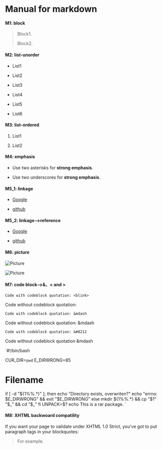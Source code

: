 Manual for markdown
===================

#### M1: block

> Block1.
>
> Block2.

#### M2: list-unorder

* List1

* List2

+ List3

+ List4

- List5

- List6

#### M3: list-ordered

1. List1

2. List2

#### M4: emphasis

* Use two asterisks for **strong emphasis**.

* Use two underscores for __strong emphasis__.

#### M5_1: linkage

* [Google](https://www.google.com)

* [github](https://github.com/Takechiyocn "Title: Github")

#### M5_2: linkage-->reference

* [Google][reference1]

* [github][reference2]

[reference1]: https://github.com/Takechiyocn "Github"
[reference2]: https://www.google.com "Google"

#### M6: picture

![Picture](img.jpg "Title: Picture")

![Picture][p_id]

[p_id]: img.jpg "Title: Picture"

#### M7: code block-->&、< and >

`Code with codeblock quotation: <blink>`

Code without codeblock quotation: <blink>

`Code with codeblock quotation: &mdash`

Code without codeblock quotation: &mdash

`Code with codeblock quotation: &#8212`

Code without codeblock quotation &mdash

`#!/bin/bash

CUR_DIR=`pwd`
E_DIRWRONG=85
# Filename
if [ -d "${1%%.*}" ]; then
        echo "Directory exists, overwriten?"
        echo "errno: $E_DIRWRONG" && exit "$E_DIRWRONG"
else
        mkdir ${1%%.*} && cp "$1" "$_" && cd "$_"
fi
UNPACK=$?
echo This is a rar package.
`

#### M8: XHTML backwoard compatility

If you want your page to validate under XHTML 1.0 Strict,
you've got to put paragraph tags in your blockquotes:

<blockquote>
<p>For example.</p>
</blockquote>

